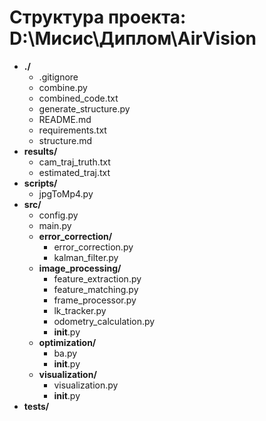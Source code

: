 # Структура проекта: D:\Мисис\Диплом\AirVision

- **./**
    - .gitignore
    - combine.py
    - combined_code.txt
    - generate_structure.py
    - README.md
    - requirements.txt
    - structure.md
- **results/**
    - cam_traj_truth.txt
    - estimated_traj.txt
- **scripts/**
    - jpgToMp4.py
- **src/**
    - config.py
    - main.py
    - **error_correction/**
        - error_correction.py
        - kalman_filter.py
    - **image_processing/**
        - feature_extraction.py
        - feature_matching.py
        - frame_processor.py
        - lk_tracker.py
        - odometry_calculation.py
        - __init__.py
    - **optimization/**
        - ba.py
        - __init__.py
    - **visualization/**
        - visualization.py
        - __init__.py
- **tests/**
